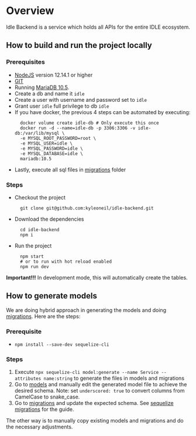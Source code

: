 # Overview

Idle Backend is a service which holds all APIs for the entire IDLE ecosystem.

## How to build and run the project locally

### Prerequisites
- [NodeJS](https://nodejs.org/en/download) version 12.14.1 or higher
- [GIT](https://git-scm.com/downloads)
- Running [MariaDB 10.5](https://downloads.mariadb.org/mariadb/+releases/).
- Create a db and name it `idle`
- Create a user with username and password set to `idle`
- Grant user `idle` full privilege to db `idle`
- If you have docker, the previous 4 steps can be automated by executing:
    ```shell
      docker volume create idle-db # Only execute this once
      docker run -d --name=idle-db -p 3306:3306 -v idle-db:/var/lib/mysql \
      -e MYSQL_ROOT_PASSWORD=root \
      -e MYSQL_USER=idle \
      -e MYSQL_PASSWORD=idle \
      -e MYSQL_DATABASE=idle \
      mariadb:10.5  
    ```
- Lastly, execute all sql files in [migrations](./migrations) folder

### Steps

- Checkout the project
  ```shell
    git clone git@github.com:kyleoneil/idle-backend.git
  ```
- Download the dependencies
  ```shell
    cd idle-backend
    npm i
  ```
- Run the project
  ```shell
    npm start
    # or to run with hot reload enabled
    npm run dev
  ```
  
**Important!!!** In development mode, this will automatically create the tables.

## How to generate models

We are doing hybrid approach in generating the models and doing [migrations](https://sequelize.org/master/manual/migrations.html). Here are the steps:

### Prerequisite

- `npm install --save-dev sequelize-cli`

### Steps

1. Execute `npx sequelize-cli model:generate --name Service --attributes name:string` to generate the files in models and migrations
2. Go to [models](./models) and manually edit the generated model file to achieve the desired schema. Note: set `underscored: true` to convert columns from CamelCase to snake_case. 
3. Go to [migrations](./migrations) and update the expected schema. See [sequelize migrations](https://sequelize.org/master/manual/migrations.html) for the guide.

The other way is to manually copy existing models and migrations and do the necessary adjustments.